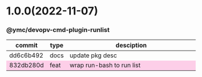 <a name="1.0.0"></a>
# 1.0.0(2022-11-07)
### @ymc/devopv-cmd-plugin-runlist
<table><thead><tr><th>commit</th><th>type</th><th style="width:80%">desciption</th></tr></thead><tbody><tr><td><a title="docs(core): update pkg desc&#10;&#10;export handle as defaul&#10;&#10;generated by ymc@robot" hrel="https://github.com/ymc-github/js-idea/commit/2dd6c6b49271ad1a611c2cb61f0b4e574d205106"> dd6c6b492 </a></td>
<td>docs</td>
<td>update pkg desc</td></tr>
<tr style="background-color:#fdcee8;" ><td><a title="feat(core): wrap run-bash to run list&#10;&#10;update lin,tes state in readme.md&#10;update banner in dist&#10;&#10;generated by ymc@robot" hrel="https://github.com/ymc-github/js-idea/commit/6832db280dc24405b2498900308bd2de292c4a91"> 832db280d </a></td>
<td>feat</td>
<td>wrap run-bash to run list</td></tr></tbody></table>